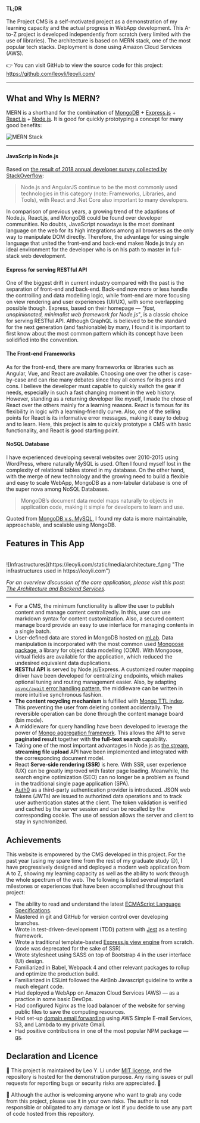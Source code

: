 #### TL;DR
The Project CMS is a self-motivated project as a demonstration of my learning capacity and the actual progress in WebApp development.  This A-to-Z project is developed independently from scratch (very limited with the use of libraries).  The architecture is based on MERN stack, one of the most popular tech stacks.  Deployment is done using Amazon Cloud Services (AWS).

👉 You can visit GitHub to view the source code for this project: https://github.com/leoyli/leoyli.com/

***

## What and Why Is MERN?
MERN is a shorthand for the combination of [MongoDB](https://www.mongodb.com) + [Express.js](http://expressjs.com) + [React.js](http://reactjs.org) + [Node.js](https://nodejs.org/). It is good for quickly prototyping a concept for many good benefits:

![MERN Stack](https://leoyli.com/static/media/mern.png "MERN Stack")

***

#### JavaScrip in Node.js
Based on [the result of 2018 annual developer survey collected by StackOverflow](https://insights.stackoverflow.com/survey/2018/):

> Node.js and AngularJS continue to be the most commonly used technologies in this category (note: Frameworks, Libraries, and Tools), with React and .Net Core also important to many developers.

In comparison of previous years, a growing trend of the adaptions of Node.js, React.js, and MongoDB could be found over developer communities.  No doubts, JavaScript nowadays is the most dominant language on the web for its high integrations among all browsers as the only way to manipulate DOM directly.  Therefore, the advantage for using single language that united the front-end and back-end makes Node.js truly an ideal environment for the developer who is on his path to master in full-stack web development.

#### Express for serving RESTful API
One of the biggest drift in current industry compared with the past is the separation of front-end and back-end.  Back-end now more or less handle the controlling and data modelling logic, while front-end are more focusing on view rendering and user experiences (UI/UX), with some overlapping possible though. Express, based on their homepage — _"fast, unopinionated, minimalist web framework for Node.js"_, is a classic choice for serving RESTful API.  Although GraphQL is believed to be the standard for the next generation (and fashionable) by many, I found it is important to first know about the most common pattern which its concept have been solidified into the convention.

#### The Front-end Frameworks
As for the front-end, there are many frameworks or libraries such as Angular, Vue, and React are available.  Choosing one over the other is case-by-case and can rise many debates since they all comes for its pros and cons.  I believe the developer must capable to quickly switch the gear if needs, especially in such a fast changing moment in the web history.  However, standing as a returning developer like myself, I made the chose of React over the others mainly for a learning reasons.  React is famous for its flexibility in logic with a learning-friendly curve.  Also, one of the selling points for React is its informative error messages, making it easy to debug and to learn.  Here, this project is aim to quickly prototype a CMS with basic functionality, and React is good starting point.

#### NoSQL Database
I have experienced developing several websites over 2010-2015 using WordPress, where naturally MySQL is used.  Often I found myself lost in the complexity of relational tables stored in my database.  On the other hand, with the merge of new technology and the growing need to build a flexible and easy to scale WebApp, MongoDB as a non-tabular database is one of the super nova among NoSQL Databases.

> MongoDB’s document data model maps naturally to objects in application code, making it simple for developers to learn and use.

Quoted from [MongoDB v.s. MySQL](https://www.mongodb.com/compare/mongodb-mysql), I found my data is more maintainable, approachable, and scalable using MongoDB.

## Features in This App
<br />
![Infrastructures](https://leoyli.com/static/media/architecture_f.png "The infrastructures used in https://leoyli.com")

_For an overview discussion of the core application, please visit this post: [The Architecture and Backend Services](https://leoyli.com/blog/the-project-cms-the-architecture-and-backend-services)._

***

- For a CMS, the minimum functionality is allow the user to publish content and manage content centralizedly.  In this, user can use markdown syntax for content customization.  Also, a secured content manage board provide an easy to use interface for managing contents in a single batch.
- User-defined data are stored in MongoDB hosted on [mLab](https://mlab.com/). Data manipulation is incorporated with the most common used [Mongoose package](http://mongoosejs.com), a library for object data modelling (ODM).  With Mongoose, virtual fields are available for the application, which reduced the undesired equivalent data duplications.
- **RESTful API** is served by Node.js/Express. A customized router mapping driver have been developed for centralizing endpoints, which makes optional tuning and routing management easier. Also, by adapting [`async/await` error handling pattern](https://thecodebarbarian.com/80-20-guide-to-express-error-handling), the middleware can be written in more intuitive synchronous fashion.
- **The content recycling mechanism** is fulfilled with [Mongo TTL index](https://docs.mongodb.com/manual/core/index-ttl/).  This preventing the user from deleting content accidentally.  The reversible operation can be done through the content manage board (bin mode).
- A middleware for query handling have been developed to leverage the power of [Mongo aggregation framework](https://www.mongodb.com/presentations/aggregation-framework-0).  This allows the API to serve **paginated result** together with **the full-text search** capability.
- Taking one of the most important advantages in Node.js as [the stream](https://medium.freecodecamp.org/node-js-streams-everything-you-need-to-know-c9141306be93), **streaming file upload** API have been implemented and integrated with the corresponding document model.
- React **Serve-side rendering (SSR)** is here.  With SSR, user experience (UX) can be greatly improved with faster page loading.  Meanwhile, the search engine optimization (SEO) can no longer be a problem as found in the traditional single page application (SPA).
- [Auth0](http://auth0.com) as a third-party authentication provider is introduced.  JSON web tokens (JWTs) are issued to authorized data operations and to track user authentication states at the client.  The token validation is verified and cached by the server session and can be recalled by the corresponding cookie.  The use of session allows the server and client to stay in synchronized.


## Achievements
This website is empowered by the CMS developed in this project.  For the past year (using my spare time from the rest of my graduate study 😌), I have progressively designed and deployed a modern web application from A to Z, showing my learning capacity as well as the ability to work through the whole spectrum of the web.  The following is listed several important milestones or experiences that have been accomplished throughout this project:

- The ability to read and understand the latest [ECMAScript Language Specifications](https://www.ecma-international.org/publications/standards/Ecma-262.htm).
- Mastered in git and GitHub for version control over developing branches.
- Wrote in test-driven-development (TDD) pattern with [Jest](https://jestjs.io) as a testing framework.
- Wrote a traditional template-basted [Express.js view engine](https://github.com/leoyli/leoyli.com/blob/ea386c548ccc369a3852ff50392499ef1820c3dd/controllers/engines/view.js) from scratch. (code was deprecated for the sake of SSR)
- Wrote stylesheet using SASS on top of Bootstrap 4 in the user interface (UI) design.
- Familiarized in Babel, Webpack 4 and other relevant packages to rollup and optimize the production build.
- Familiarized in ESLint followed the AirBnb Javascript guideline to write a much elegant code.
- Had deployed a WebApp on Amazon Cloud Services (AWS) — as a practice in some basic DevOps.
- Had configured Nginx as the load balancer of the website for serving public files to save the computing resources.
- Had set-up [domain email forwarding](https://github.com/arithmetric/aws-lambda-ses-forwarder) using AWS Simple E-mail Services, S3, and Lambda to my private Gmail.
- Had positive contributions in one of the most popular NPM package — [qs](https://www.npmjs.com/package/qs).


## Declaration and Licence
🚗 This project is maintained by Leo Y. Li under [MIT license](https://github.com/leoyli/leoyli.com/blob/master/LICENSE), and the repository is hosted for the demonstration purpose.  Any rising issues or pull requests for reporting bugs or security risks are appreciated. 🙏

🚨 Although the author is welcoming anyone who want to grab any code from this project, please use it in your own risks.  The author is not responsible or obligated to any damage or lost if you decide to use any part of code hosted from this repository.
